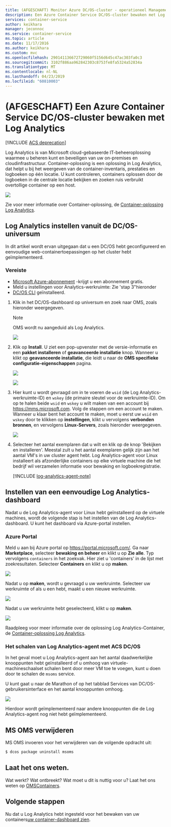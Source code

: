 ```yaml
---
title: (AFGESCHAFT) Monitor Azure DC/OS-cluster - operationeel Management
description: Een Azure Container Service DC/OS-cluster bewaken met Log Analytics.
services: container-service
author: keikhara
manager: jeconnoc
ms.service: container-service
ms.topic: article
ms.date: 11/17/2016
ms.author: keikhara
ms.custom: mvc
ms.openlocfilehash: 290141136672729060f5156d645c47ac303fa0c3
ms.sourcegitcommit: 3102f886aa962842303c8753fe8fa5324a52834a
ms.translationtype: MT
ms.contentlocale: nl-NL
ms.lasthandoff: 04/23/2019
ms.locfileid: "60810003"
---
```

# <a name="deprecated-monitor-an-azure-container-service-dcos-cluster-with-log-analytics"></a>(AFGESCHAFT) Een Azure Container Service DC/OS-cluster bewaken met Log Analytics

[!INCLUDE [ACS deprecation](../../../includes/container-service-deprecation.md)]

Log Analytics is van Microsoft cloud-gebaseerde IT-beheeroplossing waarmee u beheren kunt en beveiligen van uw on-premises en cloudinfrastructuur. Container-oplossing is een oplossing in Log Analytics, dat helpt u bij het weergeven van de container-inventaris, prestaties en logboeken op één locatie. U kunt controleren, containers oplossen door de logboeken in de centrale locatie bekijken en zoeken ruis verbruikt overtollige container op een host.

![](media/container-service-monitoring-oms/image1.png)

Zie voor meer informatie over Container-oplossing, de [Container-oplossing Log Analytics](../../azure-monitor/insights/containers.md).

## <a name="setting-up-log-analytics-from-the-dcos-universe"></a>Log Analytics instellen vanuit de DC/OS-universum


In dit artikel wordt ervan uitgegaan dat u een DC/OS hebt geconfigureerd en eenvoudige web-containertoepassingen op het cluster hebt geïmplementeerd.

### <a name="pre-requisite"></a>Vereiste
- [Microsoft Azure-abonnement](https://azure.microsoft.com/free/) -krijgt u een abonnement gratis.  
- Meld u instellingen voor Analytics-werkruimte: Zie 'stap 3"hieronder
- [DC/OS CLI](https://docs.mesosphere.com/1.12/cli) geïnstalleerd.

1. Klik in het DC/OS-dashboard op universum en zoek naar OMS, zoals hieronder weergegeven.

   >[!NOTE]
   >OMS wordt nu aangeduid als Log Analytics.

   ![](media/container-service-monitoring-oms/image2.png)

2. Klik op **Install**. U ziet een pop-upvenster met de versie-informatie en een **pakket installeren** of **geavanceerde installatie** knop. Wanneer u klikt op **geavanceerde installatie**, die leidt u naar de **OMS specifieke configuratie-eigenschappen** pagina.

   ![](media/container-service-monitoring-oms/image3.png)

   ![](media/container-service-monitoring-oms/image4.png)

3. Hier kunt u wordt gevraagd om in te voeren de `wsid` (de Log Analytics-werkruimte-ID) en `wskey` (de primaire sleutel voor de werkruimte-ID). Om op te halen beide `wsid` en `wskey` u wilt maken van een account bij <https://mms.microsoft.com>.
   Volg de stappen om een account te maken. Wanneer u klaar bent het account te maken, moet u eerst uw `wsid` en `wskey` door te klikken op **instellingen**, klikt u vervolgens **verbonden bronnen**, en vervolgens **Linux-Servers**, zoals hieronder weergegeven.

   ![](media/container-service-monitoring-oms/image5.png)

4. Selecteer het aantal exemplaren dat u wilt en klik op de knop 'Bekijken en installeren'. Meestal zult u het aantal exemplaren gelijk zijn aan het aantal VM's in uw cluster agent hebt. Log Analytics-agent voor Linux installeert als afzonderlijke containers op elke virtuele machine die het bedrijf wil verzamelen informatie voor bewaking en logboekregistratie.

   [!INCLUDE [log-analytics-agent-note](../../../includes/log-analytics-agent-note.md)] 

## <a name="setting-up-a-simple-log-analytics-dashboard"></a>Instellen van een eenvoudige Log Analytics-dashboard

Nadat u de Log Analytics-agent voor Linux hebt geïnstalleerd op de virtuele machines, wordt de volgende stap is het instellen van de Log Analytics-dashboard. U kunt het dashboard via Azure-portal instellen.

### <a name="azure-portal"></a>Azure Portal 

Meld u aan bij Azure portal op <https://portal.microsoft.com/>. Ga naar **Marketplace**, selecteer **bewaking en beheer** en klikt u op **Zie alle**. Typ vervolgens `containers` in het zoekvak. Hier ziet u 'containers' in de lijst met zoekresultaten. Selecteer **Containers** en klikt u op **maken**.

![](media/container-service-monitoring-oms/image9.png)

Nadat u op **maken**, wordt u gevraagd u uw werkruimte. Selecteer uw werkruimte of als u een hebt, maakt u een nieuwe werkruimte.

![](media/container-service-monitoring-oms/image10.PNG)

Nadat u uw werkruimte hebt geselecteerd, klikt u op **maken**.

![](media/container-service-monitoring-oms/image11.png)

Raadpleeg voor meer informatie over de oplossing Log Analytics-Container, de [Container-oplossing Log Analytics](../../azure-monitor/insights/containers.md).

### <a name="how-to-scale-log-analytics-agent-with-acs-dcos"></a>Het schalen van Log Analytics-agent met ACS DC/OS 

In het geval moet u Log Analytics-agent aan het aantal daadwerkelijke knooppunten hebt geïnstalleerd of u omhoog van virtuele-machineschaalset schalen bent door meer VM toe te voegen, kunt u doen door te schalen de `msoms` service.

U kunt gaat u naar de Marathon of op het tabblad Services van DC/OS-gebruikersinterface en het aantal knooppunten omhoog.

![](media/container-service-monitoring-oms/image12.PNG)

Hierdoor wordt geïmplementeerd naar andere knooppunten die de Log Analytics-agent nog niet hebt geïmplementeerd.

## <a name="uninstall-ms-oms"></a>MS OMS verwijderen

MS OMS invoeren voor het verwijderen van de volgende opdracht uit:

```bash
$ dcos package uninstall msoms
```

## <a name="let-us-know"></a>Laat het ons weten.
Wat werkt? Wat ontbreekt? Wat moet u dit is nuttig voor u? Laat het ons weten op <a href="mailto:OMSContainers@microsoft.com">OMSContainers</a>.

## <a name="next-steps"></a>Volgende stappen

 Nu dat u Log Analytics hebt ingesteld voor het bewaken van uw containers[uw container-dashboard zien](../../azure-monitor/insights/containers.md).
